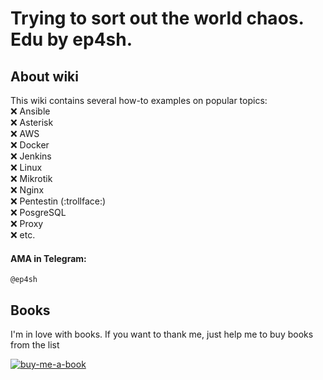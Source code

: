 # Trying to sort out the world chaos. Edu by ep4sh.

## About wiki

This wiki contains several how-to examples on popular topics:  
:x: Ansible  
:x: Asterisk  
:x: AWS  
:x: Docker  
:x: Jenkins    
:x: Linux  
:x: Mikrotik  
:x: Nginx  
:x: Pentestin (:trollface:)  
:x: PosgreSQL  
:x: Proxy  
:x: etc.  
 
#### AMA in Telegram:   
``` @ep4sh  ```


## Books  
I'm in love with books. If you want to thank me, just help me to buy books from the list  

[![buy-me-a-book](https://img.shields.io/badge/Amazon-Buy%20me%20a%20book-important)](https://www.amazon.com/hz/wishlist/ls/3NSSXQK5CTS8N?ref_=wl_share)
